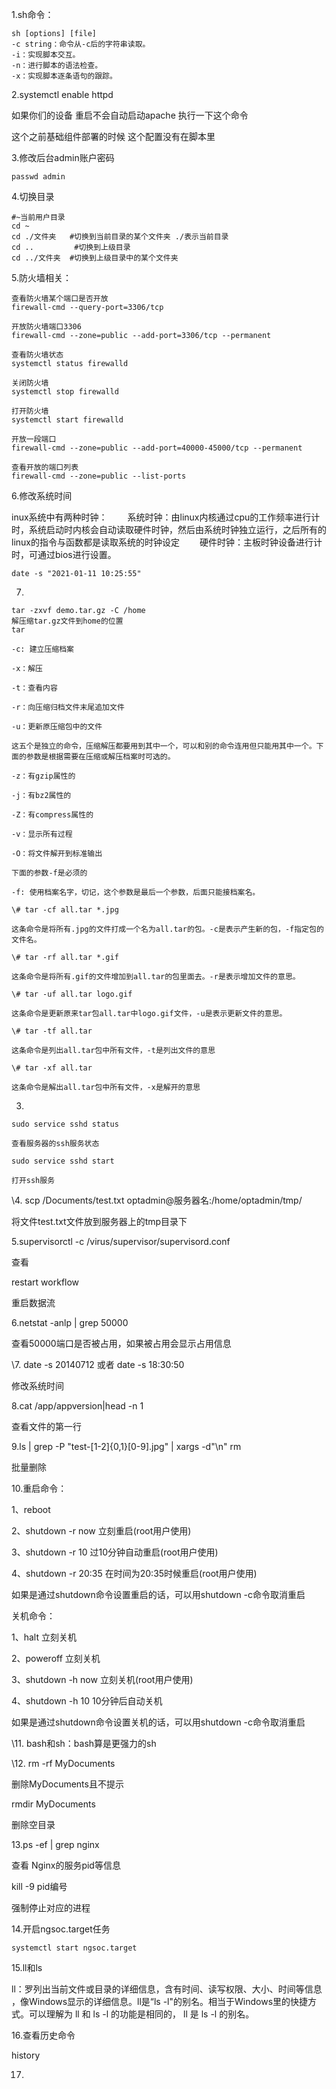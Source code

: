 1.sh命令：

```shell
sh [options] [file]
-c string：命令从-c后的字符串读取。
-i：实现脚本交互。
-n：进行脚本的语法检查。
-x：实现脚本逐条语句的跟踪。
```

2.systemctl enable httpd

如果你们的设备  重启不会自动启动apache  执行一下这个命令

这个之前基础组件部署的时候  这个配置没有在脚本里

3.修改后台admin账户密码

```
passwd admin
```

4.切换目录

```shell
#~当前用户目录
cd ~
cd ./文件夹   #切换到当前目录的某个文件夹 ./表示当前目录
cd ..         #切换到上级目录   
cd ../文件夹  #切换到上级目录中的某个文件夹
```

5.防火墙相关：

```shell
查看防火墙某个端口是否开放
firewall-cmd --query-port=3306/tcp

开放防火墙端口3306
firewall-cmd --zone=public --add-port=3306/tcp --permanent

查看防火墙状态
systemctl status firewalld

关闭防火墙
systemctl stop firewalld

打开防火墙
systemctl start firewalld

开放一段端口
firewall-cmd --zone=public --add-port=40000-45000/tcp --permanent

查看开放的端口列表
firewall-cmd --zone=public --list-ports
```

6.修改系统时间

inux系统中有两种时钟：
　　系统时钟：由linux内核通过cpu的工作频率进行计时，系统启动时内核会自动读取硬件时钟，然后由系统时钟独立运行，之后所有的linux的指令与函数都是读取系统的时钟设定
　　硬件时钟：主板时钟设备进行计时，可通过bios进行设置。

```
date -s "2021-01-11 10:25:55"
```

7.

```
tar -zxvf demo.tar.gz -C /home 
解压缩tar.gz文件到home的位置
tar

-c: 建立压缩档案

-x：解压

-t：查看内容

-r：向压缩归档文件末尾追加文件

-u：更新原压缩包中的文件

这五个是独立的命令，压缩解压都要用到其中一个，可以和别的命令连用但只能用其中一个。下面的参数是根据需要在压缩或解压档案时可选的。

-z：有gzip属性的

-j：有bz2属性的

-Z：有compress属性的

-v：显示所有过程

-O：将文件解开到标准输出

下面的参数-f是必须的

-f: 使用档案名字，切记，这个参数是最后一个参数，后面只能接档案名。

\# tar -cf all.tar *.jpg 

这条命令是将所有.jpg的文件打成一个名为all.tar的包。-c是表示产生新的包，-f指定包的文件名。 

\# tar -rf all.tar *.gif 

这条命令是将所有.gif的文件增加到all.tar的包里面去。-r是表示增加文件的意思。 

\# tar -uf all.tar logo.gif 

这条命令是更新原来tar包all.tar中logo.gif文件，-u是表示更新文件的意思。 

\# tar -tf all.tar 

这条命令是列出all.tar包中所有文件，-t是列出文件的意思 

\# tar -xf all.tar 

这条命令是解出all.tar包中所有文件，-x是解开的意思 
```

3.

```
sudo service sshd status  

查看服务器的ssh服务状态

sudo service sshd start

打开ssh服务
```

\4. scp /Documents/test.txt optadmin@服务器名:/home/optadmin/tmp/ 

将文件test.txt文件放到服务器上的tmp目录下

5.supervisorctl -c /virus/supervisor/supervisord.conf

查看

restart workflow

重启数据流

6.netstat -anlp | grep 50000

查看50000端口是否被占用，如果被占用会显示占用信息

\7. date -s 20140712	或者 	date -s 18:30:50

修改系统时间

8.cat /app/appversion|head -n 1

查看文件的第一行

9.ls | grep -P "test-[1-2]{0,1}[0-9].jpg" | xargs -d"\n" rm

批量删除

10.重启命令：

1、reboot

2、shutdown -r now 立刻重启(root用户使用)

3、shutdown -r 10 过10分钟自动重启(root用户使用)

4、shutdown -r 20:35 在时间为20:35时候重启(root用户使用)

如果是通过shutdown命令设置重启的话，可以用shutdown -c命令取消重启

关机命令：

1、halt   立刻关机

2、poweroff  立刻关机

3、shutdown -h now 立刻关机(root用户使用)

4、shutdown -h 10 10分钟后自动关机

如果是通过shutdown命令设置关机的话，可以用shutdown -c命令取消重启

\11. bash和sh：bash算是更强力的sh

\12. rm -rf MyDocuments

删除MyDocuments且不提示

rmdir MyDocuments

删除空目录

13.ps -ef | grep nginx

查看 Nginx的服务pid等信息

kill -9 pid编号

强制停止对应的进程

14.开启ngsoc.target任务

```
systemctl start ngsoc.target
```

15.ll和ls

ll：罗列出当前文件或目录的详细信息，含有时间、读写权限、大小、时间等信息 ，像Windows显示的详细信息。ll是“ls -l"的别名。相当于Windows里的快捷方式。可以理解为 ll 和 ls -l 的功能是相同的， ll 是 ls -l 的别名。

16.查看历史命令

history 

17.